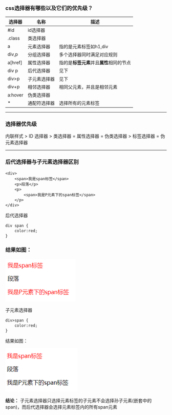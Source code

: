 ### css选择器有哪些以及它们的优先级？

选择器 | 名称 |描述
--|--|--
#id|id选择器|
.class|类选择器|
a|元素选择器| 指的是元素标签如h1,div
div,p|分组选择器|多个选择器同时满足对应规则
a[href]|属性选择器|指的是**标签元素**并且**属性**相同的节点
div p|后代选择器| 见下
div>p|子元素选择器| 见下
div+p|相邻选择器|相同父元素，并且是相邻元素
a:hover|伪类选择器|
*|通配符选择器|选择所有的元素标签

---
### 选择器优先级

内联样式 > ID 选择器 > 类选择器 = 属性选择器 = 伪类选择器 > 标签选择器 = 伪元素选择器

---

### 后代选择器与子元素选择器区别


```
<div>
    <span>我是span标签</span>
    <p>段落</p>
    <p>
        <span>我是P元素下的span标签</span>
    </p>
</div>
```
后代选择器
```
div span {
    color:red;
}
```
### 结果如图：
![](./selector.png "relative布局")

子元素选择器
```
div>span {
    color:red;
}
```
结果如图：

![](./select.png "relative布局")

**结论：** 子元素选择器只选择元素标签的子元素不会选择孙子元素(嵌套中的span)，而后代选择器会选择元素标签内的所有span元素